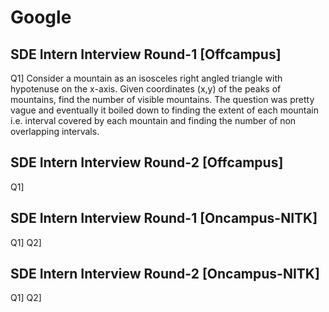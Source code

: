 # Google

## SDE Intern Interview Round-1 [Offcampus]
Q1] Consider a mountain as an isosceles right angled triangle with hypotenuse on the x-axis. Given coordinates (x,y) of the peaks of mountains, find the number of visible mountains.
The question was pretty vague and eventually it boiled down to finding the extent of each mountain i.e. interval covered by each mountain and finding the number of non overlapping intervals.

## SDE Intern Interview Round-2 [Offcampus]
Q1]

## SDE Intern Interview Round-1 [Oncampus-NITK]
Q1] 
Q2]


## SDE Intern Interview Round-2 [Oncampus-NITK]
Q1]
Q2]

